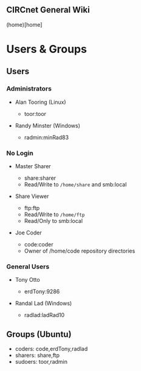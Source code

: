 ## CIRCnet General Wiki

(home)[home]

# Users & Groups

## Users

### Administrators

* Alan Tooring (Linux)
  
  * toor:toor

* Randy Minster (Windows)
  
  * radmin:minRad83

### No Login

* Master Sharer
  
  * share:sharer
  * Read/Write to `/home/share` and smb:local

* Share Viewer
  
  * ftp:ftp
  * Read/Write to `/home/ftp`
  * Read/Only to smb:local

* Joe Coder
  
  * code:coder
  * Owner of /home/code repository directories

### General Users

* Tony Otto
  
  * erdTony:9286

* Randal Lad (Windows)
  
  * radlad:ladRad10

## Groups (Ubuntu)

* coders: code,erdTony,radlad
* sharers: share,ftp
* sudoers: toor,radmin
